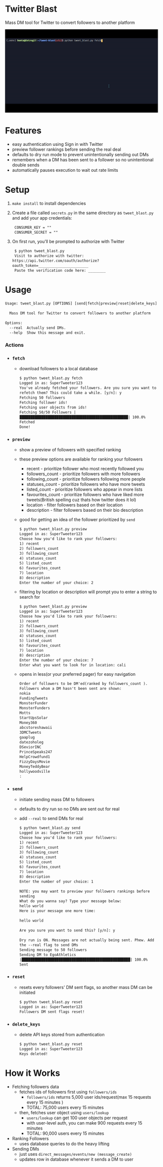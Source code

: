 # Twitter Blast

Mass DM tool for Twitter to convert followers to another platform

![twitter blast](imgs/ex.gif)

# Features

- easy authentication using Sign in with Twitter
- preview follower rankings before sending the real deal
- defaults to dry run mode to prevent unintentionally sending out DMs
- remembers when a DM has been sent to a follower so no unintentional double sends
- automatically pauses execution to wait out rate limits

# Setup

1. `make install` to install dependencies
2. Create a file called `secrets.py` in the same directory as `tweet_blast.py` and add your app credentials:

   ```
    CONSUMER_KEY = ""
    CONSUMER_SECRET = ""
   ```

3. On first run, you'll be prompted to authorize with Twitter
   ```
    $ python tweet_blast.py
    Visit to authorize with twitter:  https://api.twitter.com/oauth/authorize?oauth_token=_______________________
    Paste the verification code here: ________
   ```

# Usage

```
Usage: tweet_blast.py [OPTIONS] [send|fetch|preview|reset|delete_keys]

  Mass DM tool for Twitter to convert followers to another platform

Options:
  --real  Actually send DMs.
  --help  Show this message and exit.
```

### Actions

- ### `fetch`
  - download followers to a local database
    ```
    $ python tweet_blast.py fetch
    Logged in as: SuperTweeter123
    You've already fetched your followers. Are you sure you want to refetch them? This could take a while. [y/n]: y
    Fetching 50 followers
    Fetching follower ids!
    Fetching user objects from ids!
    Fetching 50/50 Followers |██████████████████████████████████████████████████| 100.0% Fetched
    Done!
    ```

* ### `preview`

  - show a preview of followers with specified ranking
  - these preview options are available for ranking your followers

    - recent - prioritize follower who most recently followed you
    - followers_count - prioritize followers with more followers
    - following_count - prioritize followers following more people
    - statuses_count - prioritize followers who have more tweets
    - listed_count - prioritize followers who appear in more lists
    - favourites_count - prioritize followers who have liked more tweets(British spelling cuz thats how twitter does it lol)
    - location - filter followers based on their location
    - description - filter followers based on their bio description

  - good for getting an idea of the follower prioritized by `send`

    ```
    $ python tweet_blast.py preview
    Logged in as: SuperTweeter123
    Choose how you'd like to rank your followers:
    1) recent
    2) followers_count
    3) following_count
    4) statuses_count
    5) listed_count
    6) favourites_count
    7) location
    8) description
    Enter the number of your choice: 2
    ```

  - filtering by location or description will prompt you to enter a string to search for

    ```
    $ python tweet_blast.py preview
    Logged in as: SuperTweeter123
    Choose how you'd like to rank your followers:
    1) recent
    2) followers_count
    3) following_count
    4) statuses_count
    5) listed_count
    6) favourites_count
    7) location
    8) description
    Enter the number of your choice: 7
    Enter what you want to look for in location: cali
    ```

  - opens in less(or your preferred pager) for easy navigation
    ```
    Order of followers to be DM'ed(ranked by followers_count ). Followers whom a DM hasn't been sent are shown:
    nokia
    FundingTweets
    MonsterFunder
    MonsterFunders
    Motts
    StartUpsSolar
    Money360
    abcstoreshawaii
    3DMCTweets
    gaaplug
    datezoholeg
    DSeviorINC
    PrinceSpeaks247
    HelpCrowdfund1
    FizzyDaysMovie
    MoneyTeddyBear
    hollywoodville
    :
    ```

* ### `send`

  - initiate sending mass DM to followers
  - defaults to dry run so no DMs are sent out for real
  - add `--real` to send DMs for real

    ```
    $ python tweet_blast.py send
    Logged in as: SuperTweeter123
    Choose how you'd like to rank your followers:
    1) recent
    2) followers_count
    3) following_count
    4) statuses_count
    5) listed_count
    6) favourites_count
    7) location
    8) description
    Enter the number of your choice: 1

    NOTE: you may want to preview your followers rankings before sending
    What do you wanna say? Type your message below:
    hello world
    Here is your message one more time:

    hello world

    Are you sure you want to send this? [y/n]: y

    Dry run is ON. Messages are not actually being sent. Phew. Add the --real flag to send DMs
    Sending message to 50 followers
    Sending DM to EgoAthletics
    |██████████████████████████████████████████████████| 100.0% Sent
    ```

* ### `reset`
  - resets every followers' DM sent flags, so another mass DM can be initiated
    ```
    $ python tweet_blast.py reset
    Logged in as: SuperTweeter123
    Followers DM sent flags reset!
    ```
* ### `delete_keys`

  - delete API keys stored from authentication

    ```
    $ python tweet_blast.py reset
    Logged in as: SuperTweeter123
    Keys deleted!
    ```

# How it Works

- Fetching followers data
  - fetches ids of followers first using `followers/ids`
    - `followers/ids` returns 5,000 user ids/request(max 15 requests every 15 minutes )
    - TOTAL: 75,000 users every 15 minutes
  - then, fetches user object using `users/lookup`
    - `users/lookup` can get 100 user objects per request
    - with user-level auth, you can make 900 requests every 15 minutes
    - TOTAL: 90,000 users every 15 minutes
- Ranking Followers
  - uses database queries to do the heavy lifting
- Sending DMs
  - just uses `direct_messages/events/new (message_create)`
  - updates row in database whenever it sends a DM to user

